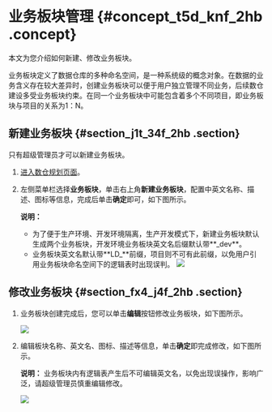# 业务板块管理 {#concept_t5d_knf_2hb .concept}

本文为您介绍如何新建、修改业务板块。

业务板块定义了数据仓库的多种命名空间，是一种系统级的概念对象。在数据的业务含义存在较大差异时，创建业务板块可以便于用户独立管理不同业务，后续数仓建设多受业务板块约束。在同一个业务板块中可能包含着多个不同项目，即业务板块与项目的关系为1：N。

## 新建业务板块 {#section_j1t_34f_2hb .section}

只有超级管理员才可以新建业务板块。

1.  [进入数仓规划页面](cn.zh-CN/用户指南/数仓规划/数仓规划概述.md#section_w3j_zf1_hhb)。
2.  左侧菜单栏选择**业务板块**，单击右上角**新建业务板块**，配置中英文名称、描述、图标等信息，完成后单击**确定**即可，如下图所示。

    **说明：** 

    -   为了便于生产环境、开发环境隔离，生产开发模式下，新建业务板块默认生成两个业务板块，开发环境业务板块英文名后缀默认带**\_dev**。
    -   业务板块英文名默认带**LD\_**前缀，项目则不可有此前缀，以免用户引用业务板块命名空间下的逻辑表时出现误判。
    ![](http://static-aliyun-doc.oss-cn-hangzhou.aliyuncs.com/assets/img/148398/155736909141389_zh-CN.png)


## 修改业务板块 {#section_fx4_j4f_2hb .section}

1.  业务板块创建完成后，您可以单击**编辑**按钮修改业务板块，如下图所示。

    ![](http://static-aliyun-doc.oss-cn-hangzhou.aliyuncs.com/assets/img/148398/155736909141390_zh-CN.png)

2.  编辑板块名称、英文名、图标、描述等信息，单击**确定**即完成修改，如下图所示。

    **说明：** 业务板块内有逻辑表产生后不可编辑英文名，以免出现误操作，影响广泛，请超级管理员慎重编辑修改。

    ![](http://static-aliyun-doc.oss-cn-hangzhou.aliyuncs.com/assets/img/148398/155736909141391_zh-CN.png)


